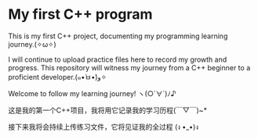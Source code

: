 # My first C++ program

This is my first C++ project, documenting my programming learning journey.(✧ω✧)

I will continue to upload practice files here to record my growth and progress. This repository will witness my journey from a C++ beginner to a proficient developer.(๑•̀ㅂ•́)و✧

Welcome to follow my learning journey! ヽ(○´∀`)ﾉ♪

这是我的第一个C++项目，我将用它记录我的学习历程(￣▽￣)~*

接下来我将会持续上传练习文件，它将见证我的全过程 (ง •_•)ง
